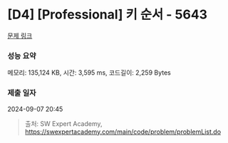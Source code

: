 # [D4] [Professional] 키 순서 - 5643 

[문제 링크](https://swexpertacademy.com/main/code/problem/problemDetail.do?contestProbId=AWXQsLWKd5cDFAUo) 

### 성능 요약

메모리: 135,124 KB, 시간: 3,595 ms, 코드길이: 2,259 Bytes

### 제출 일자

2024-09-07 20:45



> 출처: SW Expert Academy, https://swexpertacademy.com/main/code/problem/problemList.do